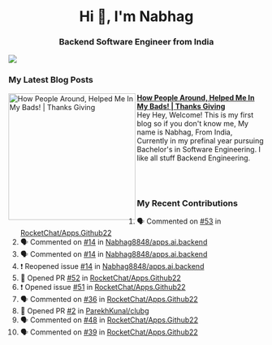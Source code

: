  
<h1 align="center">Hi 👋, I'm Nabhag</h1>
<h3 align="center">Backend Software Engineer from India</h3>

<img src="Twitter header - 2.png"/>

### My Latest Blog Posts 
<!-- HASHNODE_BLOG:START -->
<p align="left">
<a href="https://nabhagmotivaras.hashnode.dev//experience-2022" title="How People Around, Helped Me In My Bads!  | Thanks Giving"><img src="https://cdn.hashnode.com/res/hashnode/image/stock/unsplash/d1956810eb099b7959df44d932fa9fe4.jpeg" alt="How People Around, Helped Me In My Bads!  | Thanks Giving" width="250px" align="left" /></a>
<a href="https://nabhagmotivaras.hashnode.dev//experience-2022" title="How People Around, Helped Me In My Bads!  | Thanks Giving"><strong>How People Around, Helped Me In My Bads!  | Thanks Giving</strong></a>
<br/> Hey Hey, Welcome! This is my first blog so if you don't know me, My name is Nabhag, From India, Currently in my prefinal year pursuing Bachelor's in Software Engineering. I like all stuff Backend Engineering. </p> <br/> <br/>
<!-- HASHNODE_BLOG:END -->
<p align=left>

 ### My Recent Contributions

<!--START_SECTION:activity-->
1. 🗣 Commented on [#53](https://github.com/RocketChat/Apps.Github22/issues/53) in [RocketChat/Apps.Github22](https://github.com/RocketChat/Apps.Github22)
2. 🗣 Commented on [#14](https://github.com/Nabhag8848/apps.ai.backend/issues/14) in [Nabhag8848/apps.ai.backend](https://github.com/Nabhag8848/apps.ai.backend)
3. 🗣 Commented on [#14](https://github.com/Nabhag8848/apps.ai.backend/issues/14) in [Nabhag8848/apps.ai.backend](https://github.com/Nabhag8848/apps.ai.backend)
4. ❗️ Reopened issue [#14](https://github.com/Nabhag8848/apps.ai.backend/issues/14) in [Nabhag8848/apps.ai.backend](https://github.com/Nabhag8848/apps.ai.backend)
5. 💪 Opened PR [#52](https://github.com/RocketChat/Apps.Github22/pull/52) in [RocketChat/Apps.Github22](https://github.com/RocketChat/Apps.Github22)
6. ❗️ Opened issue [#51](https://github.com/RocketChat/Apps.Github22/issues/51) in [RocketChat/Apps.Github22](https://github.com/RocketChat/Apps.Github22)
7. 🗣 Commented on [#36](https://github.com/RocketChat/Apps.Github22/issues/36) in [RocketChat/Apps.Github22](https://github.com/RocketChat/Apps.Github22)
8. 💪 Opened PR [#2](https://github.com/ParekhKunal/clubg/pull/2) in [ParekhKunal/clubg](https://github.com/ParekhKunal/clubg)
9. 🗣 Commented on [#48](https://github.com/RocketChat/Apps.Github22/issues/48) in [RocketChat/Apps.Github22](https://github.com/RocketChat/Apps.Github22)
10. 🗣 Commented on [#39](https://github.com/RocketChat/Apps.Github22/issues/39) in [RocketChat/Apps.Github22](https://github.com/RocketChat/Apps.Github22)
<!--END_SECTION:activity-->
 
 </p>


